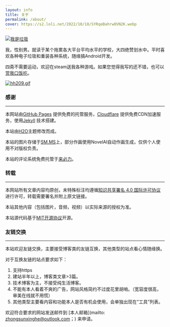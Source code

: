 ```yaml
---
layout: info
title: 关于
permalink: /about/
cover: https://s2.loli.net/2022/10/18/SYRqeBahrwOVN2K.webp
---
```



[![我是垃圾](https://i.postimg.cc/XJcCV99s/b3e372fef1b3ef1615ceceaaedda1078-01.jpg)](https://postimg.cc/9R0MbR89)

我，性别男。就读于某个拖累各大平台平均水平的学校，大四绝赞划水中。平时喜欢各种电子垃圾和重装各种系统，随缘搞Android开发。

四斋不需要运动，欢迎在steam送我各种游戏。如果您觉得我写的还不错，也可以[赏我口饭吃](http://www.dashangcloud.com/sh/87ac15)。

[![hh209.gif](https://i.postimg.cc/s23c5fKH/hh209.gif)](https://postimg.cc/nXwBJJyq)

### 感谢

-------

本网站由[GitHub Pages](https://pages.github.com/)
提供免费的托管服务，[Cloudflare](https://www.cloudflare.com/)
提供免费CDN加速服务，使用[Jekyll](https://jekyllrb.com/)
技术搭建。

本站由[H2O](https://github.com/kaeyleo/jekyll-theme-H2O)主题修改而成。

本站的图片存储于[SM.MS](https://sm.ms/)上，部分作画使用NovelAI自动作画生成，仅供个人使用不对版权负责。

本站的评论系统免费托管于[来必力](https://livere.com/introduce)。

### 转载

-------

本网站所有文章内容均原创，未特殊标注均遵循[知识共享署名 4.0 国际许可协议](https://creativecommons.org/licenses/by/4.0/)
进行许可，转载需要署名并附上原文链接。

本站其他内容（包括图片，音频，视频）以实际来源的授权为准。

本站源代码基于[MIT开源协议](https://github.com/takuron/takuron.github.io/blob/master/LICENSE.txt)开源。

### 友链交换

-------

本站欢迎友链交换，主要接受博客类的友链互换，其他类型的站点看心情随缘换。

对于互换友链的站点要求如下：

1. 支持https
2. 建站半年以上，博客类文章>3篇。
3. 技术博客为主，不接受纯生活博客。
4. 不能有本人看着不爽的广告，网站风格简约不过度花里胡哨。（宽容度很高，审美在线就不用慌）
5. 其他类型主要看内容和功能本人是否有机会使用，会单独出现在“工具”列表。

欢迎符合要求的网站发送邮件到 [本人邮箱](mailto: zhongsunxinghe@outlook.com；) 来申请。
